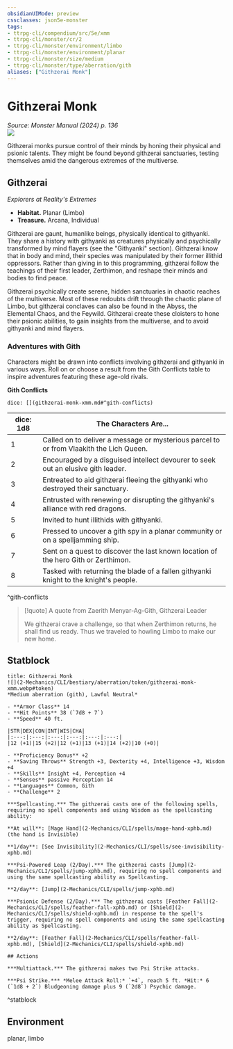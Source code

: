 ```yaml
---
obsidianUIMode: preview
cssclasses: json5e-monster
tags:
- ttrpg-cli/compendium/src/5e/xmm
- ttrpg-cli/monster/cr/2
- ttrpg-cli/monster/environment/limbo
- ttrpg-cli/monster/environment/planar
- ttrpg-cli/monster/size/medium
- ttrpg-cli/monster/type/aberration/gith
aliases: ["Githzerai Monk"]
---
```

# Githzerai Monk
*Source: Monster Manual (2024) p. 136*  
![](2-Mechanics/CLI/bestiary/aberration/img/githzerai.webp#right)

Githzerai monks pursue control of their minds by honing their physical and psionic talents. They might be found beyond githzerai sanctuaries, testing themselves amid the dangerous extremes of the multiverse.

## Githzerai

*Explorers at Reality's Extremes*

- **Habitat.** Planar (Limbo)  
- **Treasure.** Arcana, Individual  

Githzerai are gaunt, humanlike beings, physically identical to githyanki. They share a history with githyanki as creatures physically and psychically transformed by mind flayers (see the "Githyanki" section). Githzerai know that in body and mind, their species was manipulated by their former illithid oppressors. Rather than giving in to this programming, githzerai follow the teachings of their first leader, Zerthimon, and reshape their minds and bodies to find peace.

Githzerai psychically create serene, hidden sanctuaries in chaotic reaches of the multiverse. Most of these redoubts drift through the chaotic plane of Limbo, but githzerai conclaves can also be found in the Abyss, the Elemental Chaos, and the Feywild. Githzerai create these cloisters to hone their psionic abilities, to gain insights from the multiverse, and to avoid githyanki and mind flayers.

### Adventures with Gith

Characters might be drawn into conflicts involving githzerai and githyanki in various ways. Roll on or choose a result from the Gith Conflicts table to inspire adventures featuring these age-old rivals.

**Gith Conflicts**

`dice: [](githzerai-monk-xmm.md#^gith-conflicts)`

| dice: 1d8 | The Characters Are... |
|-----------|-----------------------|
| 1 | Called on to deliver a message or mysterious parcel to or from Vlaakith the Lich Queen. |
| 2 | Encouraged by a disguised intellect devourer to seek out an elusive gith leader. |
| 3 | Entreated to aid githzerai fleeing the githyanki who destroyed their sanctuary. |
| 4 | Entrusted with renewing or disrupting the githyanki's alliance with red dragons. |
| 5 | Invited to hunt illithids with githyanki. |
| 6 | Pressed to uncover a gith spy in a planar community or on a spelljamming ship. |
| 7 | Sent on a quest to discover the last known location of the hero Gith or Zerthimon. |
| 8 | Tasked with returning the blade of a fallen githyanki knight to the knight's people. |
^gith-conflicts

> [!quote] A quote from Zaerith Menyar-Ag-Gith, Githzerai Leader  
> 
> We githzerai crave a challenge, so that when Zerthimon returns, he shall find us ready. Thus we traveled to howling Limbo to make our new home.


## Statblock

```ad-statblock
title: Githzerai Monk
![](2-Mechanics/CLI/bestiary/aberration/token/githzerai-monk-xmm.webp#token)
*Medium aberration (gith), Lawful Neutral*

- **Armor Class** 14 
- **Hit Points** 38 (`7d8 + 7`) 
- **Speed** 40 ft.

|STR|DEX|CON|INT|WIS|CHA|
|:---:|:---:|:---:|:---:|:---:|:---:|
|12 (+1)|15 (+2)|12 (+1)|13 (+1)|14 (+2)|10 (+0)|

- **Proficiency Bonus** +2
- **Saving Throws** Strength +3, Dexterity +4, Intelligence +3, Wisdom +4
- **Skills** Insight +4, Perception +4
- **Senses** passive Perception 14
- **Languages** Common, Gith
- **Challenge** 2

***Spellcasting.*** The githzerai casts one of the following spells, requiring no spell components and using Wisdom as the spellcasting ability:

**At will**: [Mage Hand](2-Mechanics/CLI/spells/mage-hand-xphb.md) (the hand is Invisible)

**1/day**: [See Invisibility](2-Mechanics/CLI/spells/see-invisibility-xphb.md)

***Psi-Powered Leap (2/Day).*** The githzerai casts [Jump](2-Mechanics/CLI/spells/jump-xphb.md), requiring no spell components and using the same spellcasting ability as Spellcasting.

**2/day**: [Jump](2-Mechanics/CLI/spells/jump-xphb.md)

***Psionic Defense (2/Day).*** The githzerai casts [Feather Fall](2-Mechanics/CLI/spells/feather-fall-xphb.md) or [Shield](2-Mechanics/CLI/spells/shield-xphb.md) in response to the spell's trigger, requiring no spell components and using the same spellcasting ability as Spellcasting.

**2/day**: [Feather Fall](2-Mechanics/CLI/spells/feather-fall-xphb.md), [Shield](2-Mechanics/CLI/spells/shield-xphb.md)

## Actions

***Multiattack.*** The githzerai makes two Psi Strike attacks.

***Psi Strike.*** *Melee Attack Roll:* `+4`, reach 5 ft. *Hit:* 6 (`1d8 + 2`) Bludgeoning damage plus 9 (`2d8`) Psychic damage.
```
^statblock

## Environment

planar, limbo